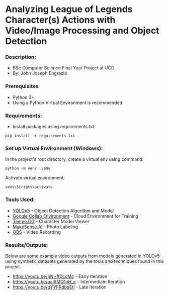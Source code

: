 # Analyzing League of Legends Character(s) Actions with Video/Image Processing and Object Detection
### Description:
- BSc Computer Science Final Year Project at UCD
- By: John Joseph Engracio

### Prerequisites
- Python 3+
- Using a Python Virtual Environment is recommended.

### Requirements:
- Install packages using requirements.txt:
```
pip install -r requirements.txt
```

### Set up Virtual Environment (Windows):
In the project's root directory, create a virtual env using command:
```
python -m venv .venv
```
Activate virtual environment:
```
venv\Scripts\activate
```

### Tools Used:
- [YOLOv5](https://github.com/ultralytics/yolov5) - Object Detection Algorithm and Model
- [Google Collab Environment](https://colab.research.google.com/github/ultralytics/yolov5/blob/master/tutorial.ipynb) - Cloud Environment for Training
- [Teemo.GG](https://teemo.gg/) - Character Model Viewer
- [MakeSense.AI](https://www.makesense.ai/) - Photo Labeling
- [OBS](https://obsproject.com/) - Video Recording

### Results/Outputs:
Below are some example video outputs from models generated in YOLOv5 using synthetic datasets generated by the tools and techniques found in this project.
- https://youtu.be/pNl-ff0ccMc - Early Iteration
- https://youtu.be/qal6MQ1nH_c - Intermediate Iteration
- https://youtu.be/qYYFRdbaEtI - Late Iteration
